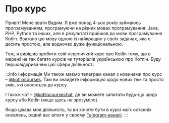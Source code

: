 # Про курс
Привіт! Мене звати Вадим. Я вже понад 4-ьох років займаюсь програмуванням, програмуючи на різних мовах програмування:
Java, PHP, Python та інших, але в результаті прийшов до мови програмування Kotlin. Вважаю цю мову одною із найкращих
у своїх задачах, яка є досить простою, але водночас дуже функціональною.

Тож, я вирішив зробити свій невеличкий курс про Kotlin тому, що в мережі не так багато курсів чи туторіалів українською 
про Котлін. Буду першовідкривачем цієї сфери діяльності.

:::info Інформація
Ми також маємо телеграм канал з новинами про курс – [@kotlincourses](https://t.me/kotlincourses).
Там ви знайдете інформацію щодо нових тем та просто змін, які вносяться до курсу.

І також чат – [@kotlincoursechat](https://t.me/kotlincoursechat), де ви можете запитати будь-що
щодо курсу або Kotlin (якщо щось не зрозуміло).

Якщо цікава моя діяльність, та ви хочете бути в курсі моїх останніх оновлень,
радий вас вітати у своєму [Telegram-каналі](https://t.me/vadimmeta).
:::
